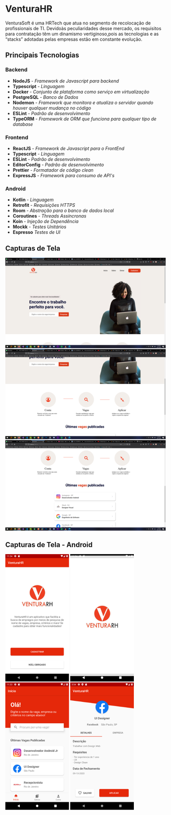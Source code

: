 # VenturaHR
VenturaSoft é uma HRTech que atua no segmento de recolocação de profissionais de TI. Devidoàs peculiaridades desse mercado, 
os requisitos para contratação têm um dinamismo vertiginoso,pois as tecnologias e as “stacks” adotadas pelas empresas estão em constante evolução.

## Principais Tecnologias

### Backend
- **NodeJS** - _Framework de Javascript para backend_
- **Typescript** - _Linguagem_
- **Docker** - _Conjunto de plataforma como serviço em virtualização_
- **PostgreSQL** - _Banco de Dados_
- **Nodemon** - _Framework que monitora e atualiza o servidor quando houver qualquer mudança no código_
- **ESLint** - _Padrão de desenvolvimento_
- **TypeORM** - _Framework de ORM que funciona para qualquer tipo de database_

### Frontend
- **ReactJS** - _Framework de Javascript para o FrontEnd_
- **Typescript** - _Linguagem_
- **ESLint** - _Padrão de desenvolvimento_
- **EditorConfig** - _Padrão de desenvolvimento_
- **Prettier** - _Formatador de código clean_
- **ExpressJS** - _Framework para consumo de API's_

### Android
- **Kotlin** - _Linguagem_
- **Retrofit** - _Requisições HTTPS_
- **Room** - _Abstração para o banco de dados local_
- **Coroutines** - _Threads Assíncronas_
- **Koin** - _Injeção de Dependência_
- **Mockk** - _Testes Unitários_
- **Espresso** _Testes de UI_

## Capturas de Tela
<img src="/images/venturahr1.png" width="700">
<img src="/images/venturahr2.png" width="700">
<img src="/images/venturahr3.png" width="700">

## Capturas de Tela - Android
<img src="/images/android1.png" width="200"> <img src="/images/android2.png" width="200"> <img src="/images/android3.png" width="200"> <img src="/images/android4.png" width="200">
